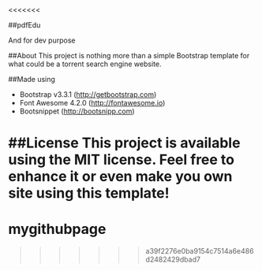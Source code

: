 <<<<<<<

##pdfEdu

And for dev purpose

##About
This project is nothing more than a simple Bootstrap template for what could be a torrent search engine website. 



##Made using
* Bootstrap v3.3.1 (http://getbootstrap.com)
* Font Awesome 4.2.0 (http://fontawesome.io)
* Bootsnippet (http://bootsnipp.com)

##License
This project is available using the MIT license. Feel free to enhance it or even make you own site using this template!
=======
# mygithubpage
>>>>>>> a39f2276e0ba9154c7514a6e486d2482429dbad7
